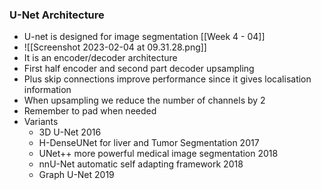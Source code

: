 ### U-Net Architecture

- U-net is designed for image segmentation  [[Week 4 - 04]] 
- ![[Screenshot 2023-02-04 at 09.31.28.png]]
- It is an encoder/decoder architecture
- First half encoder and second part decoder upsampling
- Plus skip connections improve performance since it gives localisation information 
- When upsampling we reduce the number of channels by 2
- Remember to pad when needed
- Variants
	- 3D U-Net 2016
	- H-DenseUNet for liver and Tumor Segmentation 2017 
	- UNet++ more powerful medical image segmentation 2018
	- nnU-Net automatic self adapting framework 2018
	- Graph U-Net 2019
